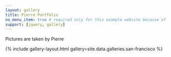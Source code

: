 ```yaml
---
layout: gallery
title: Pierre Portfolio
no_menu_item: true # required only for this example website because of menu construction
support: [jquery, gallery]
---
```


Pictures are taken by Pierre


{% include gallery-layout.html gallery=site.data.galleries.san-francisco %}
